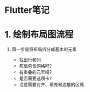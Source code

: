 # Flutter笔记

# 1. 绘制布局图流程

1. 第一步是将布局拆分成基本的元素

	- 找出行和列.
	- 布局包含网格吗?
	- 有重叠的元素吗?
	- 是否需要选项卡?
	- 注意需要对齐、填充和边框的区域.